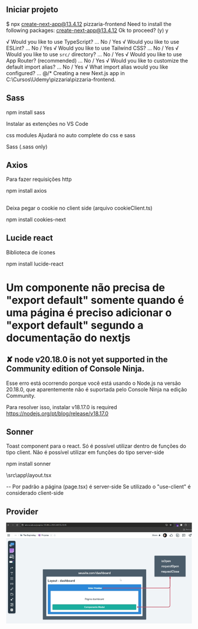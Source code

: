 ## Iniciar projeto

$ npx create-next-app@13.4.12 pizzaria-frontend
Need to install the following packages:
create-next-app@13.4.12
Ok to proceed? (y) y

√ Would you like to use TypeScript? ... No / Yes
√ Would you like to use ESLint? ... No / Yes
√ Would you like to use Tailwind CSS? ... No / Yes
√ Would you like to use `src/` directory? ... No / Yes
√ Would you like to use App Router? (recommended) ... No / Yes
√ Would you like to customize the default import alias? ... No / Yes
√ What import alias would you like configured? ... @/*
Creating a new Next.js app in C:\Cursos\Udemy\pizzaria\pizzaria-frontend.

## Sass

npm install sass

Instalar as extenções no VS Code

css modules
Ajudará no auto complete do css e sass

Sass (.sass only)

## Axios

Para fazer requisições http

npm install axios

##

Deixa pegar o cookie no client side (arquivo cookieClient.ts)

npm install cookies-next

## Lucide react
Biblioteca de ícones 

npm install lucide-react

# Um componente não precisa de "export default" somente quando é uma página é preciso adicionar o "export default" segundo a documentação do nextjs

## ✘ node v20.18.0 is not yet supported in the Community edition of Console Ninja.

Esse erro está ocorrendo porque você está usando o Node.js na versão 20.18.0, que aparentemente não é suportada pelo Console Ninja na edição Community.

Para resolver isso, instalar v18.17.0 is required
https://nodejs.org/pt/blog/release/v18.17.0

## Sonner

Toast component para o react. Só é possível utilizar dentro de funções do tipo client. Não é possível utilizar em funções do tipo server-side

npm install sonner

\src\app\layout.tsx


--
Por padrão a página (page.tsx) é server-side
Se utilizado o "use-client" é considerado client-side


## Provider

![alt text](exemplo-provider.png)